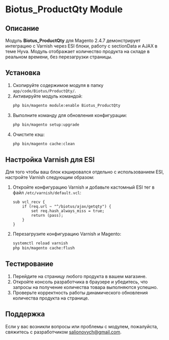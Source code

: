 # Biotus_ProductQty Module

## Описание
Модуль **Biotus_ProductQty** для Magento 2.4.7 демонстрирует интеграцию с Varnish через ESI блоки, работу с sectionData и AJAX в теме Hyva. Модуль отображает количество продукта на складе в реальном времени, без перезагрузки страницы.

## Установка

1. Скопируйте содержимое модуля в папку `app/code/Biotus/ProductQty/`.
2. Активируйте модуль командой:
   ```bash
   php bin/magento module:enable Biotus_ProductQty
   ```
3. Выполните команду для обновления конфигурации:
   ```bash
   php bin/magento setup:upgrade
   ```
4. Очистите кэш:
   ```bash
   php bin/magento cache:clean
   ```

## Настройка Varnish для ESI

Для того чтобы ваш блок кэшировался отдельно с использованием ESI, настройте Varnish следующим образом:

1. Откройте конфигурацию Varnish и добавьте кастомный ESI тег в файл `/etc/varnish/default.vcl`:
   ```vcl
   sub vcl_recv {
       if (req.url ~ "^/biotus/ajax/getqty") {
           set req.hash_always_miss = true;
           return (pass);
       }
   }
   ```

2. Перезагрузите конфигурацию Varnish и Magento:
   ```bash
   systemctl reload varnish
   php bin/magento cache:flush
   ```

## Тестирование

1. Перейдите на страницу любого продукта в вашем магазине.
2. Откройте консоль разработчика в браузере и убедитесь, что запросы на получение количества товара выполняются успешно.
3. Проверьте корректность работы динамического обновления количества продукта на странице.

## Поддержка

Если у вас возникли вопросы или проблемы с модулем, пожалуйста, свяжитесь с разработчиком salionovych@gmail.com.
